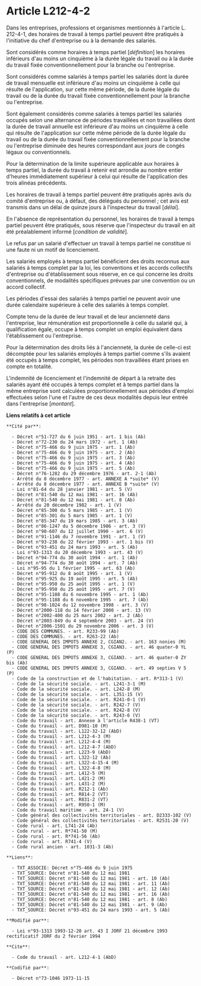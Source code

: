 # Article L212-4-2

Dans les entreprises, professions et organismes mentionnés à l'article L. 212-4-1, des horaires de travail à temps partiel
peuvent être pratiqués à l'initiative du chef d'entreprise ou à la demande des salariés.

Sont considérés comme horaires à temps partiel [*définition*] les horaires inférieurs d'au moins un cinquième à la durée
légale du travail ou à la durée du travail fixée conventionnellement pour la branche ou l'entreprise.

Sont considérés comme salariés à temps partiel les salariés dont la durée de travail mensuelle est inférieure d'au moins un
cinquième à celle qui résulte de l'application, sur cette même période, de la durée légale du travail ou de la durée du
travail fixée conventionnellement pour la branche ou l'entreprise.

Sont également considérés comme salariés à temps partiel les salariés occupés selon une alternance de périodes travaillées et
non travaillées dont la durée de travail annuelle est inférieure d'au moins un cinquième à celle qui résulte de l'application
sur cette même période de la durée légale du travail ou de la durée du travail fixée conventionnellement pour la branche ou
l'entreprise diminuée des heures correspondant aux jours de congés légaux ou conventionnels.

Pour la détermination de la limite supérieure applicable aux horaires à temps partiel, la durée du travail à retenir est
arrondie au nombre entier d'heures immédiatement supérieur à celui qui résulte de l'application des trois alinéas précédents.

Les horaires de travail à temps partiel peuvent être pratiqués après avis du comité d'entreprise ou, à défaut, des délégués
du personnel ; cet avis est transmis dans un délai de quinze jours à l'inspecteur du travail [*délai*].

En l'absence de représentation du personnel, les horaires de travail à temps partiel peuvent être pratiqués, sous réserve que
l'inspecteur du travail en ait été préalablement informé [*condition de validité*].

Le refus par un salarié d'effectuer un travail à temps partiel ne constitue ni une faute ni un motif de licenciement.

Les salariés employés à temps partiel bénéficient des droits reconnus aux salariés à temps complet par la loi, les
conventions et les accords collectifs d'entreprise ou d'établissement sous réserve, en ce qui concerne les droits
conventionnels, de modalités spécifiques prévues par une convention ou un accord collectif.

Les périodes d'essai des salariés à temps partiel ne peuvent avoir une durée calendaire supérieure à celle des salariés à
temps complet.

Compte tenu de la durée de leur travail et de leur ancienneté dans l'entreprise, leur rémunération est proportionnelle à
celle du salarié qui, à qualification égale, occupe à temps complet un emploi équivalent dans l'établissement ou
l'entreprise.

Pour la détermination des droits liés à l'ancienneté, la durée de celle-ci est décomptée pour les salariés employés à temps
partiel comme s'ils avaient été occupés à temps complet, les périodes non travaillées étant prises en compte en totalité.

L'indemnité de licenciement et l'indemnité de départ à la retraite des salariés ayant été occupés à temps complet et à temps
partiel dans la même entreprise sont calculées proportionnellement aux périodes d'emploi effectuées selon l'une et l'autre de
ces deux modalités depuis leur entrée dans l'entreprise [*montant*].

**Liens relatifs à cet article**

	**Cité par**:

	  - Décret n°51-727 du 6 juin 1951 - art. 1 bis (Ab)
	  - Décret n°72-230 du 24 mars 1972 - art. 1 (Ab)
	  - Décret n°75-466 du 9 juin 1975 - art. 1 (Ab)
	  - Décret n°75-466 du 9 juin 1975 - art. 2 (Ab)
	  - Décret n°75-466 du 9 juin 1975 - art. 3 (Ab)
	  - Décret n°75-466 du 9 juin 1975 - art. 4 (Ab)
	  - Décret n°75-466 du 9 juin 1975 - art. 5 (Ab)
	  - Décret n°76-1282 du 29 décembre 1976 - art. 2-1 (Ab)
	  - Arrêté du 8 décembre 1977 - art. ANNEXE A *suite* (V)
	  - Arrêté du 8 décembre 1977 - art. ANNEXE B *suite* (V)
	  - Loi n°81-64 du 28 janvier 1981 - art. 5 (V)
	  - Décret n°81-540 du 12 mai 1981 - art. 16 (Ab)
	  - Décret n°81-540 du 12 mai 1981 - art. 8 (Ab)
	  - Arrêté du 20 décembre 1982 - art. 1 (V)
	  - Décret n°85-300 du 5 mars 1985 - art. 1 (V)
	  - Décret n°85-301 du 5 mars 1985 - art. 1 (V)
	  - Décret n°85-347 du 19 mars 1985 - art. 3 (Ab)
	  - Décret n°86-1247 du 5 décembre 1986 - art. 3 (V)
	  - Décret n°90-607 du 12 juillet 1990 - art. 6 (V)
	  - Décret n°91-1146 du 7 novembre 1991 - art. 1 (V)
	  - Décret n°93-238 du 22 février 1993 - art. 1 bis (V)
	  - Décret n°93-451 du 24 mars 1993 - art. 5 (Ab)
	  - Loi n°93-1313 du 20 décembre 1993 - art. 43 (V)
	  - Décret n°94-774 du 30 août 1994 - art. 1 (Ab)
	  - Décret n°94-774 du 30 août 1994 - art. 7 (Ab)
	  - Loi n°95-95 du 1 février 1995 - art. 63 (Ab)
	  - Décret n°95-912 du 8 août 1995 - art. 1 (V)
	  - Décret n°95-925 du 19 août 1995 - art. 5 (Ab)
	  - Décret n°95-950 du 25 août 1995 - art. 1 (V)
	  - Décret n°95-950 du 25 août 1995 - art. 7 (V)
	  - Décret n°95-1188 du 6 novembre 1995 - art. 1 (Ab)
	  - Décret n°95-1188 du 6 novembre 1995 - art. 7 (Ab)
	  - Décret n°98-1024 du 12 novembre 1998 - art. 3 (V)
	  - Décret n°2000-118 du 14 février 2000 - art. 13 (V)
	  - Décret n°2002-400 du 25 mars 2002 - art. 2 (Ab)
	  - Décret n°2003-849 du 4 septembre 2003 - art. 24 (V)
	  - Décret n°2006-1501 du 29 novembre 2006 - art. 3 (V)
	  - CODE DES COMMUNES. - art. R233-99 (Ab)
	  - CODE DES COMMUNES. - art. R263-22 (Ab)
	  - CODE GENERAL DES IMPOTS ANNEXE 2, CGIAN2. - art. 163 nonies (M)
	  - CODE GENERAL DES IMPOTS ANNEXE 3, CGIAN3. - art. 46 quater-0 YL (P)
	  - CODE GENERAL DES IMPOTS ANNEXE 3, CGIAN3. - art. 46 quater-0 ZY bis (Ab)
	  - CODE GENERAL DES IMPOTS ANNEXE 3, CGIAN3. - art. 49 septies V 5 (P)
	  - Code de la construction et de l'habitation. - art. R*313-1 (V)
	  - Code de la sécurité sociale. - art. L241-3-1 (M)
	  - Code de la sécurité sociale. - art. L242-8 (M)
	  - Code de la sécurité sociale. - art. L351-15 (V)
	  - Code de la sécurité sociale. - art. R241-0-1 (V)
	  - Code de la sécurité sociale. - art. R242-7 (V)
	  - Code de la sécurité sociale. - art. R242-8 (V)
	  - Code de la sécurité sociale. - art. R243-6 (V)
	  - Code du travail - art. Annexe à l'article R438-1 (VT)
	  - Code du travail - art. D981-10 (M)
	  - Code du travail - art. L122-32-12 (AbD)
	  - Code du travail - art. L212-4-3 (M)
	  - Code du travail - art. L212-4-4 (M)
	  - Code du travail - art. L212-4-7 (AbD)
	  - Code du travail - art. L223-9 (AbD)
	  - Code du travail - art. L322-12 (Ab)
	  - Code du travail - art. L322-4-15-4 (M)
	  - Code du travail - art. L322-4-8 (M)
	  - Code du travail - art. L412-5 (M)
	  - Code du travail - art. L421-2 (M)
	  - Code du travail - art. L431-2 (M)
	  - Code du travail - art. R212-1 (Ab)
	  - Code du travail - art. R814-2 (VT)
	  - Code du travail - art. R831-2 (VT)
	  - Code du travail - art. R950-1 (M)
	  - Code du travail maritime - art. 24-1 (V)
	  - Code général des collectivités territoriales - art. D2333-102 (V)
	  - Code général des collectivités territoriales - art. R2531-20 (V)
	  - Code rural - art. L741-24 (Ab)
	  - Code rural - art. R*741-50 (M)
	  - Code rural - art. R*741-56 (Ab)
	  - Code rural - art. R741-4 (V)
	  - Code rural ancien - art. 1031-3 (Ab)

	**Liens**:

	  - TXT_ASSOCIE: Décret n°75-466 du 9 juin 1975
	  - TXT_SOURCE: Décret n°81-540 du 12 mai 1981
	  - TXT_SOURCE: Décret n°81-540 du 12 mai 1981 - art. 10 (Ab)
	  - TXT_SOURCE: Décret n°81-540 du 12 mai 1981 - art. 11 (Ab)
	  - TXT_SOURCE: Décret n°81-540 du 12 mai 1981 - art. 12 (Ab)
	  - TXT_SOURCE: Décret n°81-540 du 12 mai 1981 - art. 16 (Ab)
	  - TXT_SOURCE: Décret n°81-540 du 12 mai 1981 - art. 8 (Ab)
	  - TXT_SOURCE: Décret n°81-540 du 12 mai 1981 - art. 9 (Ab)
	  - TXT_SOURCE: Décret n°93-451 du 24 mars 1993 - art. 5 (Ab)

	**Modifié par**:

	  - Loi n°93-1313 1993-12-20 art. 43 I JORF 21 décembre 1993 rectificatif JORF du 2 février 1994

	**Cite**:

	  - Code du travail - art. L212-4-1 (AbD)

	**Codifié par**:

	  - Décret n°73-1046 1973-11-15
